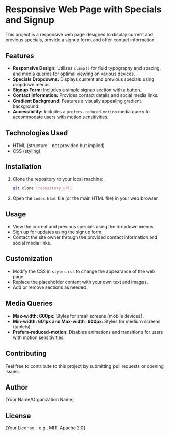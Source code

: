 # Responsive Web Page with Specials and Signup

This project is a responsive web page designed to display current and previous specials, provide a signup form, and offer contact information.

## Features

-   **Responsive Design:** Utilizes `clamp()` for fluid typography and spacing, and media queries for optimal viewing on various devices.
-   **Specials Dropdowns:** Displays current and previous specials using dropdown menus.
-   **Signup Form:** Includes a simple signup section with a button.
-   **Contact Information:** Provides contact details and social media links.
-   **Gradient Background:** Features a visually appealing gradient background.
-   **Accessibility:** Includes a `prefers-reduced-motion` media query to accommodate users with motion sensitivities.

## Technologies Used

-   HTML (structure - not provided but implied)
-   CSS (styling)

## Installation

1.  Clone the repository to your local machine:

    ```bash
    git clone [repository_url]
    ```

2.  Open the `index.html` file (or the main HTML file) in your web browser.

## Usage

-   View the current and previous specials using the dropdown menus.
-   Sign up for updates using the signup form.
-   Contact the site owner through the provided contact information and social media links.

## Customization

-   Modify the CSS in `styles.css` to change the appearance of the web page.
-   Replace the placeholder content with your own text and images.
-   Add or remove sections as needed.

## Media Queries

-   **Max-width: 600px:** Styles for small screens (mobile devices).
-   **Min-width: 601px and Max-width: 900px:** Styles for medium screens (tablets).
-   **Prefers-reduced-motion:** Disables animations and transitions for users with motion sensitivities.

## Contributing

Feel free to contribute to this project by submitting pull requests or opening issues.

## Author

[Your Name/Organization Name]

## License

[Your License - e.g., MIT, Apache 2.0]

